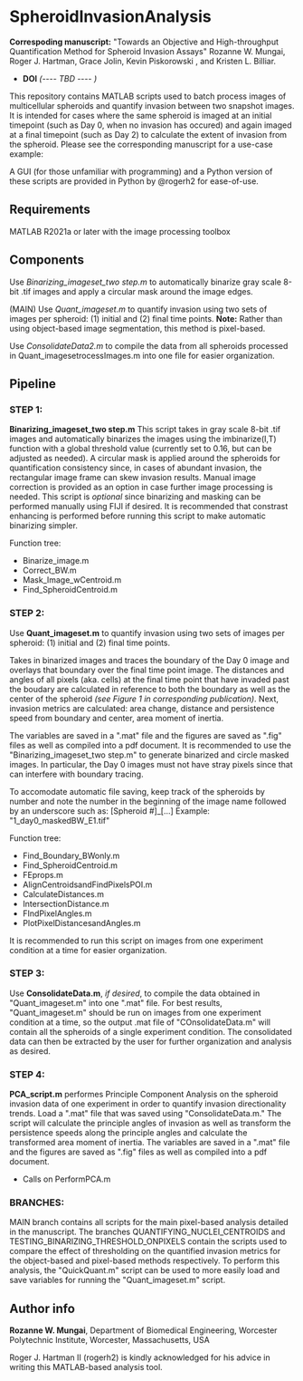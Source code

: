 
# SpheroidInvasionAnalysis


**Correspoding manuscript:** "Towards an Objective and High-throughput Quantification Method for Spheroid Invasion Assays" Rozanne W. Mungai, Roger J. Hartman, Grace Jolin, Kevin Piskorowski , and Kristen L. Billiar. 
  * **DOI** *(---- TBD ---- )*


This repository contains MATLAB scripts used to batch process images of multicellular spheroids and quantify invasion between two snapshot images. It is intended for cases where the same spheroid is imaged at an initial timepoint (such as Day 0, when no invasion has occured) and again imaged at a final timepoint (such as Day 2) to calculate the extent of invasion from the spheroid. Please see the corresponding manuscript for a use-case example:

A GUI (for those unfamiliar with programming) and a Python version of these scripts are provided in Python by @rogerh2 for ease-of-use. 

## **Requirements**
MATLAB R2021a or later with the image processing toolbox

## **Components**

Use *Binarizing_imageset_two step.m* to automatically binarize gray scale 8-bit .tif images and apply a circular mask around the image edges. 

(MAIN) Use *Quant_imageset.m* to quantify invasion using two sets of images per spheroid: (1) initial and (2) final time points. **Note:** Rather than using object-based image segmentation, this method is pixel-based.

Use *ConsolidateData2.m* to compile the data from all spheroids processed in Quant_imagesetrocessImages.m into one file for easier organization.


## **Pipeline**

### STEP 1:
**Binarizing_imageset_two step.m** This script takes in gray scale 8-bit .tif images and automatically binarizes the images using the imbinarize(I,T) function with a global threshold value (currently set to 0.16, but can be adjusted as needed). A circular mask is applied around the spheroids for quantification consistency since, in cases of abundant invasion, the rectangular image frame can skew invasion results. Manual image correction is provided as an option in case further image processing is needed. This script is *optional* since binarizing and masking can be performed manually using FIJI if desired. It is recommended that constrast enhancing is performed before running this script to make automatic binarizing simpler.

Function tree:
  * Binarize_image.m
  * Correct_BW.m
  * Mask_Image_wCentroid.m
  * Find_SpheroidCentroid.m


### STEP 2:
Use **Quant_imageset.m** to quantify invasion using two sets of images per spheroid: (1) initial and (2) final time points. 

Takes in binarized images and traces the boundary of the Day 0 image and overlays that boundary over the final time point image. The distances and angles of all pixels (aka. cells) at the final time point that have invaded past the boudary are calculated in reference to both the boundary as well as the center of the spheroid *(see Figure 1 in corresponding publication)*. Next, invasion metrics are calculated: area change, distance and persistence speed from boundary and center, area moment of inertia. 

The variables are saved in a ".mat" file and the figures are saved as ".fig" files as well as compiled into a pdf document. It is recommended to use the "Binarizing_imageset_two step.m" to generate binarized and circle masked images. In particular, the Day 0 images must not have stray pixels since that can interfere with boundary tracing. 

To accomodate automatic file saving, keep track of the spheroids by number and note the number in the beginning of the image name followed by an underscore such as: [Spheroid #]_[...]
Example: "1_day0_maskedBW_E1.tif"

Function tree:
  * Find_Boundary_BWonly.m
  * Find_SpheroidCentroid.m
  * FEprops.m
  * AlignCentroidsandFindPixelsPOI.m
  * CalculateDistances.m
  * IntersectionDistance.m
  * FIndPixelAngles.m
  * PlotPixelDistancesandAngles.m

 It is recommended to run this script on images from one experiment condition at a time for easier organization.
  

### STEP 3:
Use **ConsolidateData.m**, *if desired*, to compile the data obtained in "Quant_imageset.m" into one ".mat" file. For best results, "Quant_imageset.m" should be run on images from one experiment condition at a time, so the output .mat file of "COnsolidateData.m" will contain all the spheroids of a single experiment condition. The consolidated data can then be extracted by the user for further organization and analysis as desired. 


### STEP 4:
**PCA_script.m** performes Principle Component Analysis on the spheroid invasion data of one experiment in order to quantify invasion directionality trends. Load a ".mat" file that was saved using "ConsolidateData.m." The script will calculate the principle angles of invasion as well as transform the persistence speeds along the principle angles and calculate the transformed area moment of inertia. The variables are saved in a ".mat" file and the figures are saved as ".fig" files as well as compiled into a pdf document.
  * Calls on PerformPCA.m


### BRANCHES:
MAIN branch contains all scripts for the main pixel-based analysis detailed in the manuscript. The branches QUANTIFYING_NUCLEI_CENTROIDS and TESTING_BINARIZING_THRESHOLD_ONPIXELS contain the scripts used to compare the effect of thresholding on the quantified invasion metrics for the object-based and pixel-based methods respectively. To perform this analysis, the "QuickQuant.m" script can be used to more easily load and save variables for running the "Quant_imageset.m" script. 



## Author info

**Rozanne W. Mungai**, 
Department of Biomedical Engineering,
Worcester Polytechnic Institute,
Worcester, Massachusetts, USA


Roger J. Hartman II (rogerh2) is kindly acknowledged for his advice in writing this MATLAB-based analysis tool. 



